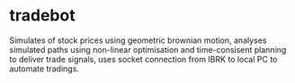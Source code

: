 # tradebot
Simulates of stock prices using geometric brownian motion, analyses simulated paths using non-linear optimisation and time-consisent planning to deliver trade signals, uses socket connection from IBRK to local PC to automate tradings. 
